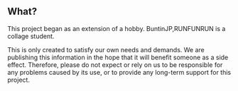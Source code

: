 ## What?
This project began as an extension of a hobby. BuntinJP,RUNFUNRUN is a collage student.


This is only created to satisfy our own needs and demands. We are publishing this information in the hope that it will benefit someone as a side effect.
Therefore, please do not expect or rely on us to be responsible for any problems caused by its use, or to provide any long-term support for this project.
